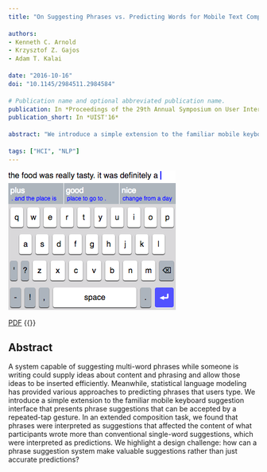 ```yaml
---
title: "On Suggesting Phrases vs. Predicting Words for Mobile Text Composition"

authors:
- Kenneth C. Arnold
- Krzysztof Z. Gajos
- Adam T. Kalai

date: "2016-10-16"
doi: "10.1145/2984511.2984584"

# Publication name and optional abbreviated publication name.
publication: In *Proceedings of the 29th Annual Symposium on User Interface Software and Technology*, UIST '16
publication_short: In *UIST'16*

abstract: "We introduce a simple extension to the familiar mobile keyboard suggestion interface that presents phrase suggestions that can be accepted by a repeated-tap gesture. In an extended composition task, we found that phrases were interpreted as suggestions that affected the content of what participants wrote more than conventional single-word suggestions, which were interpreted as predictions."

tags: ["HCI", "NLP"]
---
```


![](featured.png)

[PDF](http://iis.seas.harvard.edu/papers/2016/arnold16suggesting.pdf) {{<meta publication_short>}}

## Abstract

A system capable of suggesting multi-word phrases while someone is writing could supply ideas about content and phrasing and allow those ideas to be inserted efficiently. Meanwhile, statistical language modeling has provided various approaches to predicting phrases that users type. We introduce a simple extension to the familiar mobile keyboard suggestion interface that presents phrase suggestions that can be accepted by a repeated-tap gesture. In an extended composition task, we found that phrases were interpreted as suggestions that affected the content of what participants wrote more than conventional single-word suggestions, which were interpreted as predictions. We highlight a design challenge: how can a phrase suggestion system make valuable suggestions rather than just accurate predictions?